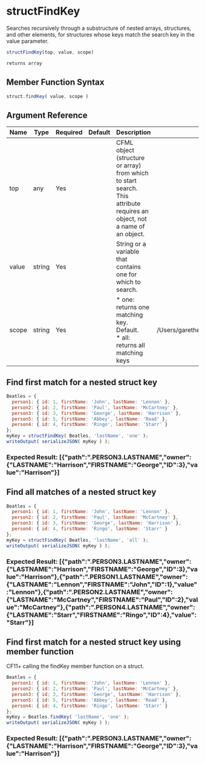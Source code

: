 # structFindKey

Searches recursively through a substructure of nested arrays,
 structures, and other elements, for structures whose keys
 match the search key in the value parameter.

```javascript
structFindKey(top, value, scope)
```

```javascript
returns array
```

## Member Function Syntax

```javascript
struct.findKey( value, scope )
```

## Argument Reference

| Name | Type | Required | Default | Description | Values |
| --- | --- | --- | --- | --- | --- |
| top | any | Yes |  | CFML object (structure or array) from which to start<br /> search. This attribute requires an object, not a name of<br /> an object. |  |
| value | string | Yes |  | String or a variable that contains one for which to search. |  |
| scope | string | Yes |  | * one: returns one matching key. Default.<br /> * all: returns all matching keys | /Users/garethedwards/development/github/cfdocs/docs/functions/structfindkey.md|all |

## Find first match for a nested struct key

```javascript
Beatles = {
  person1: { id: 1, firstName: 'John', lastName: 'Lennon' },
  person2: { id: 2, firstName: 'Paul', lastName: 'McCartney' },
  person3: { id: 3, firstName: 'George', lastName: 'Harrison' },
  person5: { id: 5, firstName: 'Abbey', lastName: 'Road' },
  person4: { id: 4, firstName: 'Ringo', lastName: 'Starr' }
};
myKey = structFindKey( Beatles, 'lastName', 'one' );
writeOutput( serializeJSON( myKey ) );
```

### Expected Result: [{"path":".PERSON3.LASTNAME","owner":{"LASTNAME":"Harrison","FIRSTNAME":"George","ID":3},"value":"Harrison"}]

## Find all matches of a nested struct key

```javascript
Beatles = {
  person1: { id: 1, firstName: 'John', lastName: 'Lennon' },
  person2: { id: 2, firstName: 'Paul', lastName: 'McCartney' },
  person3: { id: 3, firstName: 'George', lastName: 'Harrison' },
  person4: { id: 4, firstName: 'Ringo', lastName: 'Starr' }
};
myKey = structFindKey( Beatles, 'lastName', 'all' );
writeOutput( serializeJSON( myKey ) );
```

### Expected Result: [{"path":".PERSON3.LASTNAME","owner":{"LASTNAME":"Harrison","FIRSTNAME":"George","ID":3},"value":"Harrison"},{"path":".PERSON1.LASTNAME","owner":{"LASTNAME":"Lennon","FIRSTNAME":"John","ID":1},"value":"Lennon"},{"path":".PERSON2.LASTNAME","owner":{"LASTNAME":"McCartney","FIRSTNAME":"Paul","ID":2},"value":"McCartney"},{"path":".PERSON4.LASTNAME","owner":{"LASTNAME":"Starr","FIRSTNAME":"Ringo","ID":4},"value":"Starr"}]

## Find first match for a nested struct key using member function

CF11+ calling the findKey member function on a struct.

```javascript
Beatles = {
  person1: { id: 1, firstName: 'John', lastName: 'Lennon' },
  person2: { id: 2, firstName: 'Paul', lastName: 'McCartney' },
  person3: { id: 3, firstName: 'George', lastName: 'Harrison' },
  person5: { id: 5, firstName: 'Abbey', lastName: 'Road' },
  person4: { id: 4, firstName: 'Ringo', lastName: 'Starr' }
};
myKey = Beatles.findKey( 'lastName', 'one' );
writeOutput( serializeJSON( myKey ) );
```

### Expected Result: [{"path":".PERSON3.LASTNAME","owner":{"LASTNAME":"Harrison","FIRSTNAME":"George","ID":3},"value":"Harrison"}]
